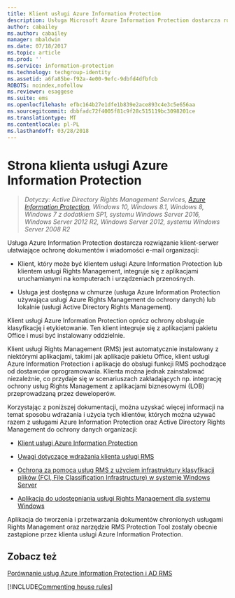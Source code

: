 ```yaml
---
title: Klient usługi Azure Information Protection
description: Usługa Microsoft Azure Information Protection dostarcza rozwiązanie klient-serwer ułatwiające ochronę danych organizacji. Klient (klient usługi Azure Information Protection lub klient usługi Rights Management) jest zintegrowany z aplikacjami uruchamianymi na komputerach i urządzeniach przenośnych.
author: cabailey
ms.author: cabailey
manager: mbaldwin
ms.date: 07/18/2017
ms.topic: article
ms.prod: ''
ms.service: information-protection
ms.technology: techgroup-identity
ms.assetid: a6fa85be-f92a-4e00-9efc-9dbfd4dfbfcb
ROBOTS: noindex,nofollow
ms.reviewer: esaggese
ms.suite: ems
ms.openlocfilehash: efbc164b27e1dfe1b839e2ace893c4e3c5e656aa
ms.sourcegitcommit: dbbfadc72f4005f81c9f28c515119bc3098201ce
ms.translationtype: MT
ms.contentlocale: pl-PL
ms.lasthandoff: 03/28/2018
---
```

# <a name="the-client-side-of-azure-information-protection"></a>Strona klienta usługi Azure Information Protection

>*Dotyczy: Active Directory Rights Management Services, [Azure Information Protection](https://azure.microsoft.com/pricing/details/information-protection), Windows 10, Windows 8.1, Windows 8, Windows 7 z dodatkiem SP1, systemu Windows Server 2016, Windows Server 2012 R2, Windows Server 2012, systemu Windows Server 2008 R2*

Usługa Azure Information Protection dostarcza rozwiązanie klient-serwer ułatwiające ochronę dokumentów i wiadomości e-mail organizacji:

- Klient, który może być klientem usługi Azure Information Protection lub klientem usługi Rights Management, integruje się z aplikacjami uruchamianymi na komputerach i urządzeniach przenośnych. 

- Usługa jest dostępna w chmurze (usługa Azure Information Protection używająca usługi Azure Rights Management do ochrony danych) lub lokalnie (usługi Active Directory Rights Management). 

Klient usługi Azure Information Protection oprócz ochrony obsługuje klasyfikację i etykietowanie. Ten klient integruje się z aplikacjami pakietu Office i musi być instalowany oddzielnie.

Klient usługi Rights Management (RMS) jest automatycznie instalowany z niektórymi aplikacjami, takimi jak aplikacje pakietu Office, klient usługi Azure Information Protection i aplikacje do obsługi funkcji RMS pochodzące od dostawców oprogramowania. Klienta można jednak zainstalować niezależnie, co przydaje się w scenariuszach zakładających np. integrację ochrony usług Rights Management z aplikacjami biznesowymi (LOB) przeprowadzaną przez deweloperów.

Korzystając z poniższej dokumentacji, można uzyskać więcej informacji na temat sposobu wdrażania i użycia tych klientów, których można używać razem z usługami Azure Information Protection oraz Active Directory Rights Management do ochrony danych organizacji:

- [Klient usługi Azure Information Protection](AIP-client.md)

- [Uwagi dotyczące wdrażania klienta usługi RMS](client-deployment-notes.md)

- [Ochrona za pomocą usług RMS z użyciem infrastruktury klasyfikacji plików (FCI, File Classification Infrastructure) w systemie Windows Server](configure-fci.md)

- [Aplikacja do udostępniania usługi Rights Management dla systemu Windows](sharing-app-windows.md)

Aplikacja do tworzenia i przetwarzania dokumentów chronionych usługami Rights Management oraz narzędzie RMS Protection Tool zostały obecnie zastąpione przez klienta usługi Azure Information Protection. 


## <a name="see-also"></a>Zobacz też
[Porównanie usług Azure Information Protection i AD RMS](../understand-explore/compare-azure-rms-ad-rms.md)

[!INCLUDE[Commenting house rules](../includes/houserules.md)]